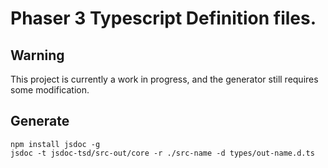 # Phaser 3 Typescript Definition files.

## Warning
This project is currently a work in progress, and the generator still requires some modification.

## Generate
```
npm install jsdoc -g
jsdoc -t jsdoc-tsd/src-out/core -r ./src-name -d types/out-name.d.ts
```